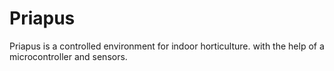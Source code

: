 # Priapus
Priapus is a controlled environment for indoor horticulture. with the help of a microcontroller and sensors.
